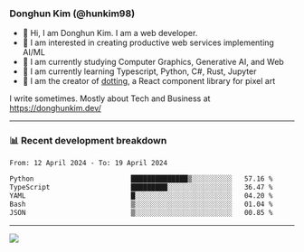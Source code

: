 ### Donghun Kim (@hunkim98)

- 👋 Hi, I am Donghun Kim. I am a web developer. 
- 🤔 I am interested in creating productive web services implementing AI/ML
- 🔭 I am currently studying Computer Graphics, Generative AI, and Web 
- 🌱 I am currently learning Typescript, Python, C#, Rust, Jupyter
- 🎨 I am the creator of [dotting](https://github.com/hunkim98/dotting), a React component library for pixel art

I write sometimes. Mostly about Tech and Business at https://donghunkim.dev/

---
### 📊 Recent development breakdown
<!--START_SECTION:waka-->

```txt
From: 12 April 2024 - To: 19 April 2024

Python                        ██████████████▒░░░░░░░░░░   57.16 %
TypeScript                    █████████░░░░░░░░░░░░░░░░   36.47 %
YAML                          █░░░░░░░░░░░░░░░░░░░░░░░░   04.20 %
Bash                          ▒░░░░░░░░░░░░░░░░░░░░░░░░   01.04 %
JSON                          ▒░░░░░░░░░░░░░░░░░░░░░░░░   00.85 %
```

<!--END_SECTION:waka-->
---

<!-- <div align='center'> -->
  <img align="center" src="https://github-readme-stats.vercel.app/api?username=hunkim98&theme=dark&show_icons=true"/>
<!-- </div> -->
<!--
**hunkim98/hunkim98** is a ✨ _special_ ✨ repository because its `README.md` (this file) appears on your GitHub profile.

Here are some ideas to get you started:

- 🔭 I’m currently working on ...
- 🌱 I’m currently learning ...
- 👯 I’m looking to collaborate on ...
- 🤔 I’m looking for help with ...
- 💬 Ask me about ...
- 📫 How to reach me: ...
- 😄 Pronouns: ...
- ⚡ Fun fact: ...
-->
